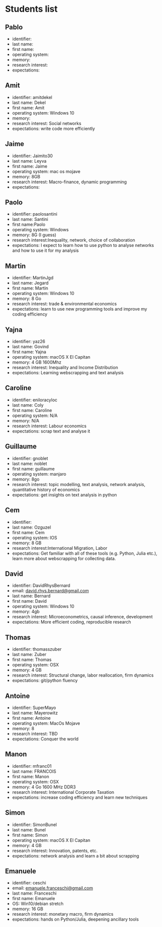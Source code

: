 # Students list

## Pablo

- identifier:
- last name:
- first name:  
- operating system:  
- memory:
- research interest:
- expectations: 

## Amit

- identifier: amitdekel
- last name: Dekel
- first name: Amit
- operating system: Windows 10
- memory:
- research interest: Social networks
- expectations: write code more efficiently

## Jaime

- identifier: Jaimito30
- last name: Leyva
- first name: Jaime
- operating system: mac os mojave
- memory: 8GB
- research interest: Macro-finance, dynamic programming 
- expectations: 

## Paolo

- identifier: paolosantini
- last name: Santini
- first name:Paolo
- operating system: Windows 
- memory: 8G (I guess)
- research interest:Inequality, network, choice of collaboration
- expectations: I expect to learn how to use python to analyse networks and how to use it for my analysis

## Martin

- identifier: MartinJgd
- last name: Jegard
- first name: Martin
- operating system: Windows 10
- memory: 8 Go
- research interest: trade & environmental economics
- expectations: learn to use new programming tools and improve my coding efficiency

## Yajna

- identifier: yaz26
- last name: Govind
- first name: Yajna
- operating system: macOS X El Capitan
- memory: 4 GB 1600Mhz
- research interest: Inequality and Income Distribution
- expectations: Learning webscrapping and text analysis

## Caroline
- identifier: eniloracyloc
- last name: Coly
- first name: Caroline
- operating system: N/A
- memory: N/A
- research interest: Labour economics
- expectations: scrap text and analyse it

## Guillaume

- identifier: gnoblet
- last name: noblet
- first name: guillaume
- operating system: manjaro
- memory: 8go
- research interest: topic modelling, text analysis, network analysis, quantitative history of economics
- expectations: get insights on text analysis in python

## Cem

- identifier:
- last name: Ozguzel
- first name: Cem
- operating system: IOS
- memory: 8 GB
- research interest:International Migration, Labor
- expectations: Get familiar with all of these tools (e.g. Python, Julia etc.), learn more about webscrapping for collecting data.

## David

- identifier: DavidRhysBernard
- email: david.rhys.bernard@gmail.com
- last name: Bernard
- first name:  David
- operating system: Windows 10 
- memory: 4gb
- research interest: Microeconometrics, causal inference, development 
- expectations: More efficient coding, reproducible research


## Thomas

- identifier: thomasszuber
- last name: Zuber  
- first name: Thomas
- operating system: OSX 
- memory: 4 GB
- research interest: Structural change, labor reallocation, firm dynamics 
- expectations: git/python fluency

## Antoine

- identifier: SuperMayo
- last name: Mayerowitz
- first name: Antoine
- operating system: MacOs Mojave
- memory: 8
- research interest: TBD
- expectations: Conquer the world

## Manon

- identifier: mfranc01  
- last name: FRANCOIS
- first name:  Manon
- operating system:  OSX
- memory: 4 Go 1600 MHz DDR3
- research interest: International Corporate Taxation
- expectations: increase coding efficiency and learn new techniques

## Simon

- identifier: SimonBunel
- last name: Bunel
- first name: Simon
- operating system: macOS X El Capitan
- memory: 4 GB
- research interest: Innovation, patents, etc.
- expectations: network analysis and learn a bit about scrapping

## Emanuele

- identifier: ceschi
- email: emanuele.franceschi@gmail.com
- last name: Franceschi
- first name: Emanuele
- OS: Win10/debian stretch
- memory: 16 GB
- research interest: monetary macro, firm dynamics
- expectations: hands on Python/Julia, deepening ancillary tools
